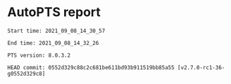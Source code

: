 # AutoPTS report

    Start time: 2021_09_08_14_30_57

    End time: 2021_09_08_14_32_26

    PTS version: 8.0.3.2

    HEAD commit: 0552d329c88c2c681be611bd93b911519bb85a55 [v2.7.0-rc1-36-g0552d329c8]
    